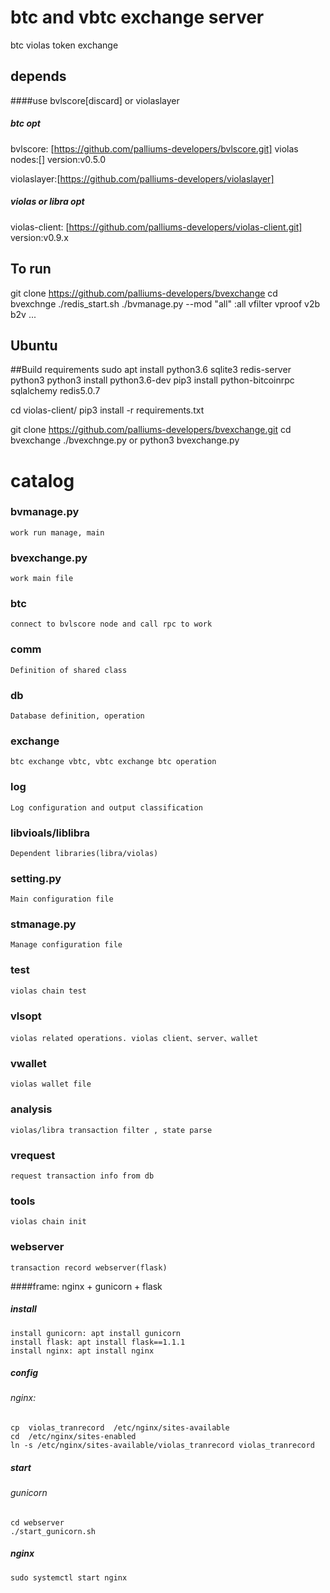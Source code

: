 # btc and vbtc exchange server 
btc violas token exchange

## depends
####use bvlscore[discard] or violaslayer
##### btc opt
bvlscore: [https://github.com/palliums-developers/bvlscore.git]
violas nodes:[]
version:v0.5.0

violaslayer:[https://github.com/palliums-developers/violaslayer]

##### violas or libra opt
violas-client: [https://github.com/palliums-developers/violas-client.git]
version:v0.9.x

## To run
git clone https://github.com/palliums-developers/bvexchange
cd bvexchnge
./redis_start.sh
./bvmanage.py --mod "all" :all  vfilter vproof v2b b2v ...

## Ubuntu
##Build requirements
sudo apt install python3.6 sqlite3 redis-server python3
python3 install python3.6-dev
pip3 install python-bitcoinrpc sqlalchemy redis5.0.7

cd violas-client/
pip3 install -r requirements.txt

git clone https://github.com/palliums-developers/bvexchange.git
cd bvexchange
./bvexchnge.py  or python3 bvexchange.py

# catalog
### bvmanage.py
    work run manage, main

### bvexchange.py
    work main file

### btc
    connect to bvlscore node and call rpc to work

### comm
    Definition of shared class

### db
    Database definition, operation

### exchange
    btc exchange vbtc, vbtc exchange btc operation

### log
    Log configuration and output classification

### libvioals/liblibra
    Dependent libraries(libra/violas)

### setting.py
    Main configuration file

### stmanage.py
    Manage configuration file

### test
    violas chain test 

### vlsopt
    violas related operations. violas client、server、wallet

### vwallet
    violas wallet file

### analysis
    violas/libra transaction filter , state parse

### vrequest
    request transaction info from db

### tools
    violas chain init   

### webserver
    transaction record webserver(flask)
    
####frame: nginx + gunicorn + flask
##### install
    install gunicorn: apt install gunicorn
    install flask: apt install flask==1.1.1
    install nginx: apt install nginx
##### config
###### nginx: 
    cp  violas_tranrecord  /etc/nginx/sites-available
    cd  /etc/nginx/sites-enabled
    ln -s /etc/nginx/sites-available/violas_tranrecord violas_tranrecord
##### start
###### gunicorn
    cd webserver
    ./start_gunicorn.sh

##### nginx
    sudo systemctl start nginx

